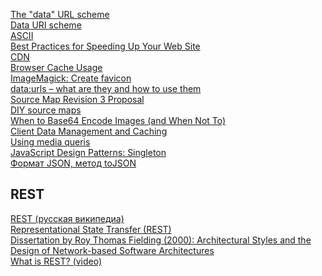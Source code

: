 <a href="http://tools.ietf.org/html/rfc2397
">The "data" URL scheme</a><br>
<a href="https://en.wikipedia.org/wiki/Data_URI_scheme">Data URI scheme</a><br>
<a href="https://en.wikipedia.org/wiki/ASCII">ASCII</a><br>
<a href="https://developer.yahoo.com/performance/rules.html#num_http=">Best Practices for Speeding Up Your Web Site</a><br>
<a href="https://en.wikipedia.org/wiki/Content_delivery_network">CDN</a><br>
<a href="http://yuiblog.com/blog/2007/01/04/performance-research-part-2/">Browser Cache Usage</a><br>
<a href="http://www.imagemagick.org/script/index.php">ImageMagick: Create favicon</a><br>
<a href="http://www.phpied.com/data-urls-what-are-they-and-how-to-use/">data:urls – what are they and how to use them</a><br>
<a href="https://docs.google.com/document/d/1U1RGAehQwRypUTovF1KRlpiOFze0b-_2gc6fAH0KY0k/edit">Source Map Revision 3 Proposal</a><br>
<a href="http://www.phpied.com/diy-source-maps/">DIY source maps</a><br>
<a href="http://davidbcalhoun.com/2011/when-to-base64-encode-images-and-when-not-to/">When to Base64 Encode Images (and When Not To)</a><br>
<a href="https://msdn.microsoft.com/en-us/library/hh404101.aspx">Client Data Management and Caching</a><br>
<a href="https://developer.mozilla.org/en-US/docs/Web/CSS/Media_Queries/Using_media_queries">Using media queris</a><br>
<a href="http://robdodson.me/javascript-design-patterns-singleton/">JavaScript Design Patterns: Singleton</a><br>
<a href="https://learn.javascript.ru/json#формат-json">Формат JSON, метод toJSON</a><br>

## REST
<a href="https://ru.wikipedia.org/wiki/REST">REST (русская википедиа)</a><br>
<a href="http://www.ics.uci.edu/~fielding/pubs/dissertation/rest_arch_style.htm">Representational State Transfer (REST)</a><br>
<a href="http://www.ics.uci.edu/~fielding/pubs/dissertation/top.htm">Dissertation by Roy Thomas Fielding (2000): Architectural Styles and the Design of Network-based Software Architectures</a><br>
<a href="http://www.restapitutorial.com/lessons/whatisrest.html">What is REST? (video)</a>